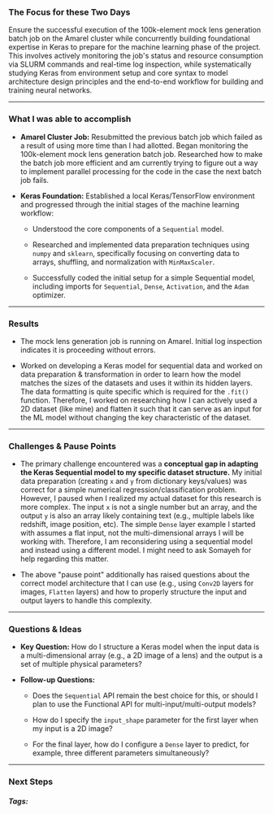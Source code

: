 ### The Focus for these Two Days

Ensure the successful execution of the 100k-element mock lens generation batch job on the Amarel cluster while concurrently building foundational expertise in Keras to prepare for the machine learning phase of the project. This involves actively monitoring the job's status and resource consumption via SLURM commands and real-time log inspection, while systematically studying Keras from environment setup and core syntax to model architecture design principles and the end-to-end workflow for building and training neural networks. 
***
### What I was able to accomplish

- **Amarel Cluster Job:** Resubmitted the previous batch job which failed as a result of using more time than I had allotted. Began monitoring the 100k-element mock lens generation batch job. Researched how to make the batch job more efficient and am currently trying to figure out a way to implement parallel processing for the code in the case the next batch job fails.
    
- **Keras Foundation:** Established a local Keras/TensorFlow environment and progressed through the initial stages of the machine learning workflow:
    
    - Understood the core components of a `Sequential` model.
        
    - Researched and implemented data preparation techniques using `numpy` and `sklearn`, specifically focusing on converting data to arrays, shuffling, and normalization with `MinMaxScaler`.
        
    - Successfully coded the initial setup for a simple Sequential model, including imports for `Sequential`, `Dense`, `Activation`, and the `Adam` optimizer.
***
### Results

- The mock lens generation job is running on Amarel. Initial log inspection indicates it is proceeding without errors.

- Worked on developing a Keras model for sequential data and worked on data preparation & transformation in order to learn how the model matches the sizes of the datasets and uses it within its hidden layers. The data formatting is quite specific which is required for the `.fit()` function. Therefore, I worked on researching how I can actively used a 2D dataset (like mine) and flatten it such that it can serve as an input for the ML model without changing the key characteristic of the dataset. 
***
### Challenges & Pause Points

- The primary challenge encountered was a **conceptual gap in adapting the Keras Sequential model to my specific dataset structure.** My initial data preparation (creating `x` and `y` from dictionary keys/values) was correct for a simple numerical regression/classification problem. However, I paused when I realized my actual dataset for this research is more complex. The input `x` is not a single number but an array, and the output `y` is also an array likely containing text (e.g., multiple labels like redshift, image position, etc). The simple `Dense` layer example I started with assumes a flat input, not the multi-dimensional arrays I will be working with. Therefore, I am reconsidering using a sequential model and instead using a different model. I might need to ask Somayeh for help regarding this matter.

- The above "pause point" additionally has raised questions about the correct model architecture that I can use (e.g., using `Conv2D` layers for images, `Flatten` layers) and how to properly structure the input and output layers to handle this complexity.
***
### Questions & Ideas

- **Key Question:** How do I structure a Keras model when the input data is a multi-dimensional array (e.g., a 2D image of a lens) and the output is a set of multiple physical parameters?

- **Follow-up Questions:**
    
    - Does the `Sequential` API remain the best choice for this, or should I plan to use the Functional API for multi-input/multi-output models?
        
    - How do I specify the `input_shape` parameter for the first layer when my input is a 2D image?
        
    - For the final layer, how do I configure a `Dense` layer to predict, for example, three different parameters simultaneously? 
***
### Next Steps

##### Tags:




